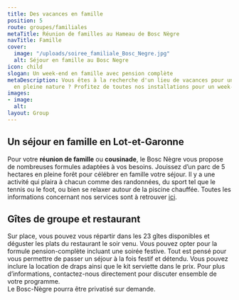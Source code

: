 ```yaml
---
title: Des vacances en famille
position: 5
route: groupes/familiales
metaTitle: Réunion de familles au Hameau de Bosc Nègre
navTitle: Famille
cover:
  image: "/uploads/soiree_familiale_Bosc_Negre.jpg"
  alt: Séjour en famille au Bosc Negre
icon: child
slogan: Un week-end en famille avec pension complète
metaDescription: Vous êtes à la recherche d'un lieu de vacances pour une réunion familiale
  en pleine nature ? Profitez de toutes nos installations pour un week-end réussi
images:
- image: 
  alt: 
layout: Group
---
```


## Un séjour en famille en Lot-et-Garonne

Pour votre **réunion de famille** ou **cousinade**, le Bosc Nègre vous propose de nombreuses formules adaptées à vos besoins. Jouissez d’un parc de 5 hectares en pleine forêt pour célébrer en famille votre séjour. Il y a une activité qui plaira à chacun comme des randonnées, du sport tel que le tennis ou le foot, ou bien se relaxer autour de la piscine chauffée. Toutes les informations concernant nos services sont à retrouver [ici](/activites/).

## Gîtes de groupe et restaurant

Sur place, vous pouvez vous répartir dans les 23 gîtes disponibles et déguster les plats du restaurant le soir venu. Vous pouvez opter pour la formule pension-complète incluant une soirée festive. Tout est pensé pour vous permettre de passer un séjour à la fois festif et détendu. Vous pouvez inclure la location de draps ainsi que le kit serviette dans le prix. Pour plus d’informations, contactez-nous directement pour discuter ensemble de votre programme.\
Le Bosc-Nègre pourra être privatisé sur demande.
